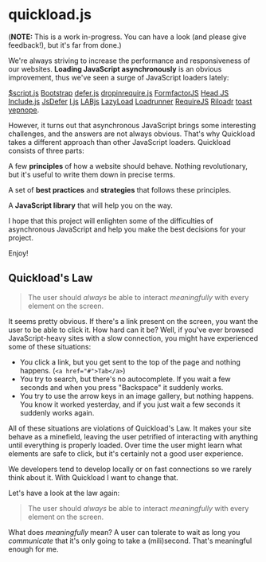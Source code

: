 # quickload.js

(**NOTE:** This is a work in-progress. You can have a look (and please give
feedback!), but it's far from done.)

We're always striving to increase the performance and responsiveness of our
websites. **Loading JavaScript asynchronously** is an obvious improvement,
thus we've seen a surge of JavaScript loaders lately:

[$script.js](https://github.com/ded/script.js) [Bootstrap](https://bitbucket.org/scott_koon/bootstrap) [defer.js](https://github.com/wessman/defer.js) [dropinrequire.js](http://jeromeetienne.github.com/dropinrequire.js/) [FormfactorJS](http://formfactorjs.com) [Head JS](http://headjs.com/) [Include.js](http://capmousse.github.com/include.js/) [JsDefer](https://github.com/BorisMoore/jsdefer/) [l.js](https://github.com/malko/l.js) [LABjs](http://labjs.com/) [LazyLoad](https://github.com/rgrove/lazyload) [Loadrunner](https://github.com/danwrong/loadrunner) [RequireJS](http://requirejs.org/) [Riloadr](https://github.com/tubalmartin/riloadr) [toast](https://github.com/pyrsmk/toast) [yepnope](http://yepnopejs.com/).

However, it turns out that asynchronous JavaScript brings some interesting
challenges, and the answers are not always obvious. That's why Quickload takes
a different approach than other JavaScript loaders. Quickload consists of
three parts:

A few **principles** of how a website should behave. Nothing revolutionary,
but it's useful to write them down in precise terms.

A set of **best practices** and **strategies** that follows these principles.

A **JavaScript library** that will help you on the way.

I hope that this project will enlighten some of the difficulties of
asynchronous JavaScript and help you make the best decisions for your project.

Enjoy!

## Quickload's Law

> The user should *always* be able to interact *meaningfully* with every element
> on the screen.

It seems pretty obvious. If there's a link present on the screen, you want the
user to be able to click it. How hard can it be? Well, if you've ever browsed
JavaScript-heavy sites with a slow connection, you might have experienced some
of these situations:

* You click a link, but you get sent to the top of the page and nothing
  happens. (`<a href="#">Tab</a>`)
* You try to search, but there's no autocomplete. If you wait a few seconds
  and when you press "Backspace" it suddenly works.
* You try to use the arrow keys in an image gallery, but nothing happens. You
  know it worked yesterday, and if you just wait a few seconds it suddenly
  works again.

All of these situations are violations of Quickload's Law.  It makes your site
behave as a minefield, leaving the user petrified of interacting with anything
until everything is properly loaded. Over time the user might learn what
elements are safe to click, but it's certainly not a good user experience.

We developers tend to develop locally or on fast connections so we rarely
think about it. With Quickload I want to change that.

Let's have a look at the law again:

> The user should *always* be able to interact *meaningfully* with every element
> on the screen.

What does *meaningfully* mean? A user can tolerate to wait as long you
*communicate* that it's only going to take a (mili)second. That's meaningful
enough for me.


